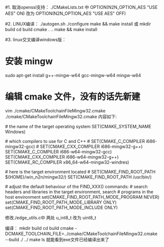 #1. 取消openssl支持：
./CMakeLists.txt 中 OPTION(N2N_OPTION_AES "USE AES" ON)
改为 OPTION(N2N_OPTION_AES "USE AES" OFF)


#2. LINUX编译：
./autogen.sh
./configure
make && make install
或
mkdir build
cd build
cmake . ..
make && make install


#3. linux交叉编译windows版：

# 安装 mingw
sudo apt-get install g++-mingw-w64 gcc-mingw-w64 mingw-w64
# 编辑 cmake 文件，没有的话先新建
vim ./cmake/CMakeToolchainFileMingw32.cmake
./cmake/CMakeToolchainFileMingw32.cmake 内容如下:

\# the name of the target operating system
SET(CMAKE_SYSTEM_NAME Windows)

\# which compilers to use for C and C++
\# SET(CMAKE_C_COMPILER i686-mingw32-gcc)
\# SET(CMAKE_CXX_COMPILER i686-mingw32-g++)
SET(CMAKE_C_COMPILER i686-w64-mingw32-gcc)
SET(CMAKE_CXX_COMPILER i686-w64-mingw32-g++)
SET(CMAKE_RC_COMPILER x86_64-w64-mingw32-windres)

\# here is the target environment located
\# SET(CMAKE_FIND_ROOT_PATH ${HOME}/win_n2n/mingw32/)
SET(CMAKE_FIND_ROOT_PATH /usr/bin/)

\# adjust the default behaviour of the FIND_XXX() commands:
\# search headers and libraries in the target environment, search 
\# programs in the host environment
set(CMAKE_FIND_ROOT_PATH_MODE_PROGRAM NEVER)
set(CMAKE_FIND_ROOT_PATH_MODE_LIBRARY ONLY)
set(CMAKE_FIND_ROOT_PATH_MODE_INCLUDE ONLY)

修改./edge_utils.c中 两处 u_int8_t 改为 uint8_t

编译：
mkdir build
cd build 
cmake -DCMAKE_TOOLCHAIN_FILE=../cmake/CMakeToolchainFileMingw32.cmake --build ./ ../
make
ls 就能看到exe文件已经编译出来了

